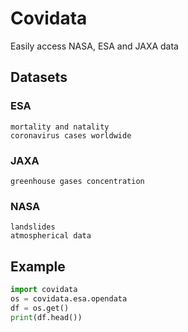 # Covidata

Easily access NASA, ESA and JAXA data

## Datasets
### ESA
    mortality and natality
    coronavirus cases worldwide

### JAXA
    greenhouse gases concentration

### NASA
    landslides
    atmospherical data

## Example
```python
import covidata
os = covidata.esa.opendata
df = os.get()
print(df.head())
```
